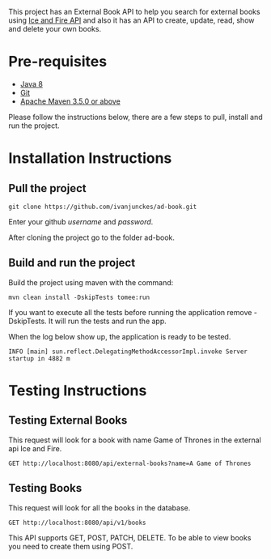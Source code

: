 This project has an External Book API to help you search for external books using [Ice and Fire API](https://anapioficeandfire.com/Documentation#books) and also it has an API to create, update, read, show and delete your own books.

# Pre-requisites 
- [Java 8](https://www.oracle.com/technetwork/pt/java/javase/downloads/jdk8-downloads-2133151.html)
- [Git](https://git-scm.com/)
- [Apache Maven 3.5.0 or above](https://maven.apache.org/download.cgi)

Please follow the instructions below, there are a few steps to pull, install and run the project. 

# Installation Instructions

## Pull the project
```
git clone https://github.com/ivanjunckes/ad-book.git
```
Enter your github *username* and *password*.

After cloning the project go to the folder ad-book.

## Build and run the project
Build the project using maven with the command:
``` 
mvn clean install -DskipTests tomee:run
```
If you want to execute all the tests before running the application remove -DskipTests. It will run the tests and run the app.

When the log below show up, the application is ready to be tested.
```
INFO [main] sun.reflect.DelegatingMethodAccessorImpl.invoke Server startup in 4882 m
```

# Testing Instructions

## Testing External Books
This request will look for a book with name Game of Thrones in the external api Ice and Fire.
```
GET http://localhost:8080/api/external-books?name=A Game of Thrones
```

## Testing Books
This request will look for all the books in the database. 
```
GET http://localhost:8080/api/v1/books
```

This API supports GET, POST, PATCH, DELETE. To be able to view books you need to create them using POST.


